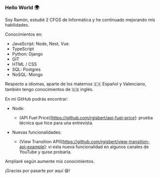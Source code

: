 ### Hello World 🌍

Soy Ramón, estudié 2 CFGS de Informática y he continuado mejorando mis habilidades.

Conocimientos en:
-  JavaScript: Node, Nest, Vue.
-  TypeScript
-  Python: Django
-  GIT
-  HTML / CSS
-  SQL: Postgres
-  NoSQL: Mongo

Respecto a idiomas, aparte de los maternos 🇪🇸 Español y Valenciano, también tengo conocimientos de 🇬🇧 inglés.

En mi GitHub podrás encontrar:

- Node:
  - (API Fuel Price)[https://github.com/rgisbert/api-fuel-price]: prueba técnica que hice para una entrevista.
 
- Nuevas funcionalidades:
  - (View Transition API)[https://github.com/rgisbert/view-transition-api-example]: vi esta nueva funcionalidad en algunos canales de YouTube y quise probarla.
 

Ampliaré según aumente mis conocimientos.

¡Gracias por pasarte por aquí 😄!
